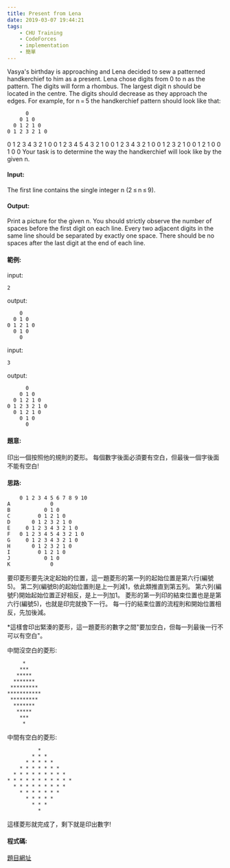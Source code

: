 ```yaml
---
title: Present from Lena
date: 2019-03-07 19:44:21
tags:
    - CHU Training
    - CodeForces
    - implementation
    - 簡單
---
```

Vasya's birthday is approaching and Lena decided to sew a patterned handkerchief to him as a present. Lena chose digits from 0 to n as the pattern. The digits will form a rhombus. The largest digit n should be located in the centre. The digits should decrease as they approach the edges. For example, for n = 5 the handkerchief pattern should look like that:


          0
        0 1 0
      0 1 2 1 0
    0 1 2 3 2 1 0
  0 1 2 3 4 3 2 1 0
0 1 2 3 4 5 4 3 2 1 0
  0 1 2 3 4 3 2 1 0
    0 1 2 3 2 1 0
      0 1 2 1 0
        0 1 0
          0
Your task is to determine the way the handkerchief will look like by the given n.
<!-- more -->
#### Input:
The first line contains the single integer n (2 ≤ n ≤ 9).

#### Output:
Print a picture for the given n. You should strictly observe the number of spaces before the first digit on each line. Every two adjacent digits in the same line should be separated by exactly one space. There should be no spaces after the last digit at the end of each line.

#### 範例:
input:
```
2
```
output:
```
    0
  0 1 0
0 1 2 1 0
  0 1 0
    0
```
input:
```
3
```
output:
```
      0
    0 1 0
  0 1 2 1 0
0 1 2 3 2 1 0
  0 1 2 1 0
    0 1 0
      0
```

#### 題意:
印出一個按照他的規則的菱形。
每個數字後面必須要有空白，但最後一個字後面不能有空白!

#### 思路:
```
    0 1 2 3 4 5 6 7 8 9 10  
A             0
B           0 1 0
C         0 1 2 1 0
D       0 1 2 3 2 1 0
E     0 1 2 3 4 3 2 1 0
F   0 1 2 3 4 5 4 3 2 1 0
G     0 1 2 3 4 3 2 1 0
H       0 1 2 3 2 1 0
I         0 1 2 1 0
J           0 1 0
K             0
```

要印菱形要先決定起始的位置，這一題菱形的第一列的起始位置是第六行(編號5)。
第二列(編號B)的起始位置則是上一列減1，依此類推直到第五列。
第六列(編號F)開始起始位置正好相反，是上一列加1。
菱形的第一列印的結束位置也是是第六行(編號5)，也就是印完就換下一行。
每一行的結束位置的流程則和開始位置相反，先加後減。
	 
*這樣會印出緊湊的菱形，這一題菱形的數字之間"要加空白，但每一列最後一行不可以有空白"。

中間沒空白的菱形:
```
     *
    ***
   *****
  *******
 *********
***********
 *********
  *******
   *****
    ***
     *
```
中間有空白的菱形:
```
          *
        * * *
      * * * * *
    * * * * * * *
  * * * * * * * * *
* * * * * * * * * * *
  * * * * * * * * *
    * * * * * * *
      * * * * *
        * * *
          *
```
這樣菱形就完成了，剩下就是印出數字!

#### 程式碼:
<script src="https://gist.github.com/Daviswww/9465b85756422ea5cf249d925c518520.js"></script>

[題目網址](https://codeforces.com/problemset/problem/118/B)